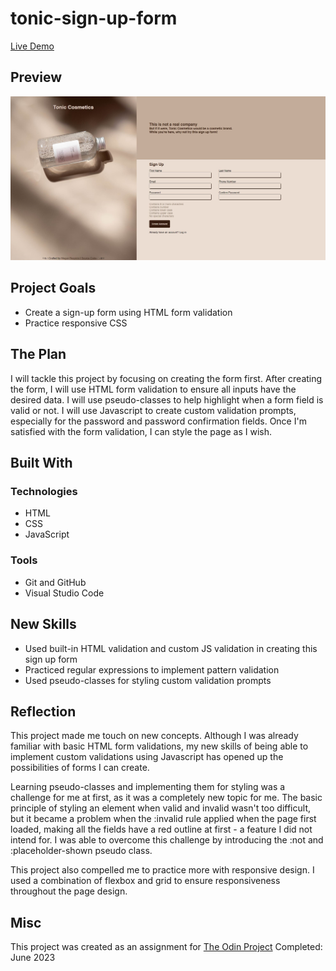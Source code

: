 # tonic-sign-up-form

[Live Demo](https://mrespicio.github.io/tonic-sign-up-form/)

## Preview
![image of tonic cosmetics sign up form](preview.png)

## Project Goals
* Create a sign-up form using HTML form validation
* Practice responsive CSS

## The Plan
I will tackle this project by focusing on creating the form first. After creating the form, I will use HTML form validation to ensure all inputs have the desired data. I will use pseudo-classes to help highlight when a form field is valid or not. I will use Javascript to create custom validation prompts, especially for the password and password confirmation fields. Once I'm satisfied with the form validation, I can style the page as I wish.

## Built With
### Technologies
* HTML
* CSS
* JavaScript
### Tools
* Git and GitHub
* Visual Studio Code

## New Skills
* Used built-in HTML validation and custom JS validation in creating this sign up form
* Practiced regular expressions to implement pattern validation
* Used pseudo-classes for styling custom validation prompts

## Reflection
This project made me touch on new concepts. Although I was already familiar with basic HTML form validations, my new skills of being able to implement custom validations using Javascript has opened up the possibilities of forms I can create. 

Learning pseudo-classes and implementing them for styling was a challenge for me at first, as it was a completely new topic for me. The basic principle of styling an element when valid and invalid wasn't too difficult, but it became a problem when the :invalid rule applied when the page first loaded, making all the fields have a red outline at first - a feature I did not intend for. I was able to overcome this challenge by introducing the :not and :placeholder-shown pseudo class. 

This project also compelled me to practice more with responsive design. I used a combination of flexbox and grid to ensure responsiveness throughout the page design.

## Misc
This project was created as an assignment for [The Odin Project](https://www.theodinproject.com/lessons/node-path-intermediate-html-and-css-sign-up-form)
Completed: June 2023